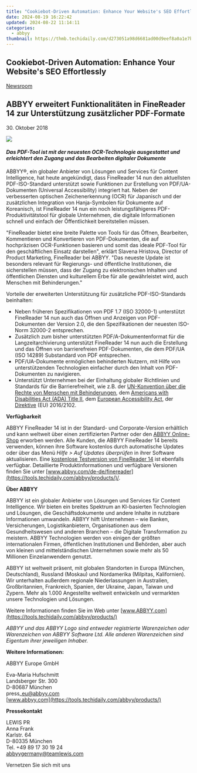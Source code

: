```yaml
---
title: "Cookiebot-Driven Automation: Enhance Your Website's SEO Effortlessly"
date: 2024-08-19 16:22:42
updated: 2024-08-22 11:14:11
categories:
  - abbyy
thumbnail: https://thmb.techidaily.com/d273051a98d6681ad00d9eef8a0a1e7b14cf2a7e1a69ef55a0c0753824f4548a.jpg
---
```


## Cookiebot-Driven Automation: Enhance Your Website's SEO Effortlessly

[Newsroom](https://tools.techidaily.com/abbyy/products/)

## ABBYY erweitert Funktionalitäten in FineReader 14 zur Unterstützung zusätzlicher PDF-Formate

30\. Oktober 2018

![](https://content.abbyy.com/-/media/project/abbyy/abbyy/branchtemplates/shutterstock_1272462163_1296-x-729.jpg?h=729&iar=0&w=1296)

#### _Das PDF-Tool ist mit der neuesten OCR-Technologie ausgestattet und erleichtert den Zugang und das Bearbeiten digitaler Dokumente_

  
ABBYY®, ein globaler Anbieter von Lösungen und Services für Content Intelligence, hat heute angekündigt, dass FineReader 14 nun den aktuellsten PDF-ISO-Standard unterstützt sowie Funktionen zur Erstellung von PDF/UA-Dokumenten (Universal Accessibility) integriert hat. Neben der verbesserten optischen Zeichenerkennung (OCR) für Japanisch und der zusätzlichen Integration von Hanja-Symbolen für Dokumente auf Koreanisch, ist FineReader 14 nun ein noch leistungsfähigeres PDF-Produktivitätstool für globale Unternehmen, die digitale Informationen schnell und einfach der Öffentlichkeit bereitstellen müssen.

"FineReader bietet eine breite Palette von Tools für das Öffnen, Bearbeiten, Kommentieren und Konvertieren von PDF-Dokumenten, die auf hochpräzisen OCR-Funktionen basieren und somit das ideale PDF-Tool für den geschäftlichen Einsatz darstellen", erklärt Slavena Hristova, Director of Product Marketing, FineReader bei ABBYY. "Das neueste Update ist besonders relevant für Regierungs- und öffentliche Institutionen, die sicherstellen müssen, dass der Zugang zu elektronischen Inhalten und öffentlichen Diensten und kulturellem Erbe für alle gewährleistet wird, auch Menschen mit Behinderungen."

Vorteile der erweiterten Unterstützung für zusätzliche PDF-ISO-Standards beinhalten:

* Neben früheren Spezifikationen von PDF 1.7 (ISO 32000-1) unterstützt FineReader 14 nun auch das Öffnen und Anzeigen von PDF-Dokumenten der Version 2.0, die den Spezifikationen der neuesten ISO-Norm 32000-2 entsprechen.
* Zusätzlich zum bisher unterstützten PDF/A-Dokumentenformat für die Langzeitarchivierung unterstützt FineReader 14 nun auch die Erstellung und das Öffnen von barrierefreien PDF-Dokumenten, die dem PDF/UA (ISO 14289) Substandard von PDF entsprechen.
* PDF/UA-Dokumente ermöglichen behinderten Nutzern, mit Hilfe von unterstützenden Technologien einfacher durch den Inhalt von PDF-Dokumenten zu navigieren.
* Unterstützt Unternehmen bei der Einhaltung globaler Richtlinien und Standards für die Barrierefreiheit, wie z.B. der [UN-Konvention über die Rechte von Menschen mit Behinderungen](https://www.un.org/development/desa/disabilities/convention-on-the-rights-of-persons-with-disabilities/the-convention-in-brief.html "UN-Konvention über die Rechte von Menschen mit Behinderungen"), dem [Americans with Disabilities Act (ADA) Title II](https://www.ada.gov/ada%5Ftitle%5FII.htm "Americans with Disabilities Act - Title 2"), dem [European Accessibility Act](http://ec.europa.eu/social/main.jsp?catId=1202&langId=en "European Accessibility Act"), der [Direktive](https://eur-lex.europa.eu/legal-content/EN/TXT/HTML/?uri=CELEX:32016L2102&from=DE "Eu directive 2016/2102") (EU) 2016/2102.

  
**Verfügbarkeit**

ABBYY FineReader 14 ist in der Standard- und Corporate-Version erhältlich und kann weltweit über einen zertifizierten Partner oder den [ABBYY Online-Shop](https://tools.techidaily.com/abbyy/products/) erworben werden. Alle Kunden, die ABBYY FineReader 14 bereits verwenden, können ihre Software kostenlos durch automatische Updates oder über das Menü _Hilfe > Auf Updates überprüfen_ in ihrer Software aktualisieren. Eine [kostenlose Testversion von FineReader 14](https://tools.techidaily.com/abbyy/products/) ist ebenfalls verfügbar. Detaillierte Produktinformationen und verfügbare Versionen finden Sie unter [www.abbyy.com/de-de/finereader](https://tools.techidaily.com/abbyy/products/)/.

  
**Über ABBYY**

ABBYY ist ein globaler Anbieter von Lösungen und Services für Content Intelligence. Wir bieten ein breites Spektrum an KI-basierten Technologien und Lösungen, die Geschäftsdokumente und andere Inhalte in nutzbare Informationen umwandeln. ABBYY hilft Unternehmen – wie Banken, Versicherungen, Logistikanbietern, Organisationen aus dem Gesundheitswesen und anderen Branchen – die Digitale Transformation zu meistern. ABBYY Technologien werden von einigen der größten internationalen Firmen, öffentlichen Institutionen und Behörden, aber auch von kleinen und mittelständischen Unternehmen sowie mehr als 50 Millionen Einzelanwendern genutzt.

ABBYY ist weltweit präsent, mit globalen Standorten in Europa (München, Deutschland), Russland (Moskau) und Nordamerika (Milpitas, Kalifornien). Wir unterhalten außerdem regionale Niederlassungen in Australien, Großbritannien, Frankreich, Spanien, der Ukraine, Japan, Taiwan und Zypern. Mehr als 1.000 Angestellte weltweit entwickeln und vermarkten unsere Technologien und Lösungen.

Weitere Informationen finden Sie im Web unter [www.ABBYY.com](https://tools.techidaily.com/abbyy/products/)

_ABBYY und das ABBYY Logo sind entweder registrierte Warenzeichen oder Warenzeichen von ABBYY Software Ltd. Alle anderen Warenzeichen sind Eigentum ihrer jeweiligen Inhaber._

  
**Weitere Informationen:**

ABBYY Europe GmbH

Eva-Maria Hufschmitt  
Landsberger Str. 300  
D-80687 München  
press\_eu@abbyy.com  
[www.abbyy.com](https://tools.techidaily.com/abbyy/products/)  
  
**Pressekontakt**

LEWIS PR  
Anna Frank  
Karlstr. 64  
D-80335 München  
Tel. +49 89 17 30 19 24  
[abbyygermany@teamlewis.com](https://tools.techidaily.com/abbyy/products/)

Vernetzen Sie sich mit uns

<ins class="adsbygoogle"
     style="display:block"
     data-ad-format="autorelaxed"
     data-ad-client="ca-pub-7571918770474297"
     data-ad-slot="1223367746"></ins>



<ins class="adsbygoogle"
     style="display:block"
     data-ad-client="ca-pub-7571918770474297"
     data-ad-slot="8358498916"
     data-ad-format="auto"
     data-full-width-responsive="true"></ins>
